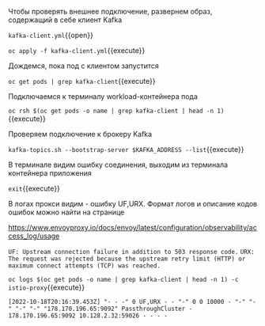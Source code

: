 Чтобы проверять внешнее подключение, развернем образ, содержащий в себе клиент Kafka

`kafka-client.yml`{{open}}

`oc apply -f kafka-client.yml`{{execute}}

Дождемся, пока под с клиентом запустится

`oc get pods | grep kafka-client`{{execute}}

Подключаемся к терминалу workload-контейнера пода

`oc rsh $(oc get pods -o name | grep kafka-client | head -n 1)`{{execute}}

Проверяем подключение к брокеру Kafka

`kafka-topics.sh --bootstrap-server $KAFKA_ADDRESS --list`{{execute}}

В терминале видим ошибку соединения, выходим из терминала контейнера приложения

`exit`{{execute}}

В логах прокси видим - ошибку UF,URX. Формат логов и описание кодов ошибок можно найти на странице

https://www.envoyproxy.io/docs/envoy/latest/configuration/observability/access_log/usage

`UF: Upstream connection failure in addition to 503 response code.`
`URX: The request was rejected because the upstream retry limit (HTTP) or maximum connect attempts (TCP) was reached.`

`oc logs $(oc get pods -o name | grep kafka-client | head -n 1) -c istio-proxy`{{execute}}

`[2022-10-18T20:16:39.453Z] "- - -" 0 UF,URX - - "-" 0 0 10000 - "-" "-" "-" "-" "178.170.196.65:9092" PassthroughCluster - 178.170.196.65:9092 10.128.2.32:59026 - - - -`
